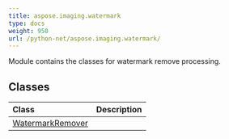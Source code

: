 ```yaml
---
title: aspose.imaging.watermark
type: docs
weight: 950
url: /python-net/aspose.imaging.watermark/
---
```



Module contains the classes for watermark remove processing.

## **Classes**
| **Class** | **Description** |
| :- | :- |
| [WatermarkRemover](/imaging/python-net/aspose.imaging.watermark/watermarkremover/) |  |
